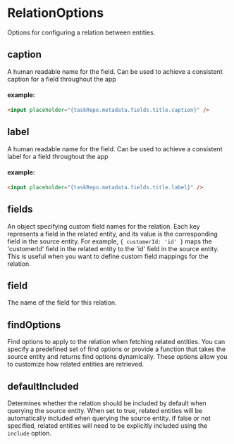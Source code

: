 # RelationOptions

Options for configuring a relation between entities.

## caption

A human readable name for the field. Can be used to achieve a consistent caption for a field throughout the app

#### example:

```html
<input placeholder="{taskRepo.metadata.fields.title.caption}" />
```

## label

A human readable name for the field. Can be used to achieve a consistent label for a field throughout the app

#### example:

```html
<input placeholder="{taskRepo.metadata.fields.title.label}" />
```

## fields

An object specifying custom field names for the relation.
Each key represents a field in the related entity, and its value is the corresponding field in the source entity.
For example, `{ customerId: 'id' }` maps the 'customerId' field in the related entity to the 'id' field in the source entity.
This is useful when you want to define custom field mappings for the relation.

## field

The name of the field for this relation.

## findOptions

Find options to apply to the relation when fetching related entities.
You can specify a predefined set of find options or provide a function that takes the source entity
and returns find options dynamically.
These options allow you to customize how related entities are retrieved.

## defaultIncluded

Determines whether the relation should be included by default when querying the source entity.
When set to true, related entities will be automatically included when querying the source entity.
If false or not specified, related entities will need to be explicitly included using the `include` option.
